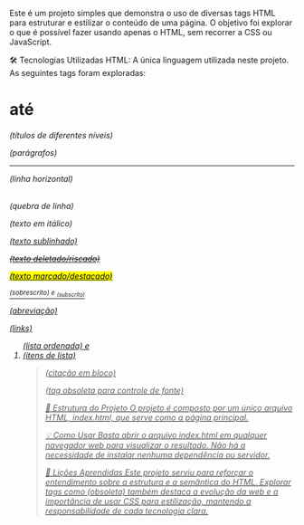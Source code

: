 Este é um projeto simples que demonstra o uso de diversas tags HTML para estruturar e estilizar o conteúdo de uma página. O objetivo foi explorar o que é possível fazer usando apenas o HTML, sem recorrer a CSS ou JavaScript.

🛠️ Tecnologias Utilizadas
HTML: A única linguagem utilizada neste projeto. As seguintes tags foram exploradas:

<h1> até <h6> (títulos de diferentes níveis)

<p> (parágrafos)

<hr> (linha horizontal)

<br> (quebra de linha)

<i> (texto em itálico)

<u> (texto sublinhado)

<del> (texto deletado/riscado)

<mark> (texto marcado/destacado)

<sup> (sobrescrito) e <sub> (subscrito)

<abbr> (abreviação)

<a> (links)

<ol> (lista ordenada) e <li> (itens de lista)

<blockquote> (citação em bloco)

<font> (tag obsoleta para controle de fonte)

📂 Estrutura do Projeto
O projeto é composto por um único arquivo HTML, index.html, que serve como a página principal.

💡 Como Usar
Basta abrir o arquivo index.html em qualquer navegador web para visualizar o resultado. Não há a necessidade de instalar nenhuma dependência ou servidor.

📝 Lições Aprendidas
Este projeto serviu para reforçar o entendimento sobre a estrutura e a semântica do HTML. Explorar tags como <font> (obsoleta) também destaca a evolução da web e a importância de usar CSS para estilização, mantendo a responsabilidade de cada tecnologia clara.
